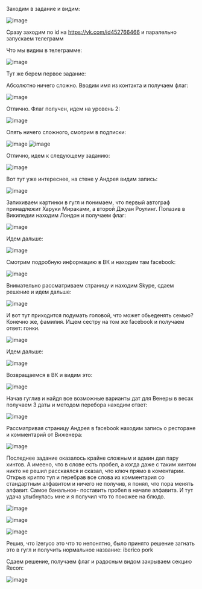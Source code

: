 Заходим в задание и видим:

![image](https://user-images.githubusercontent.com/19409332/33008101-bfe5da9a-cde2-11e7-9bae-2675b42dc9f2.png)

Сразу заходим по id на https://vk.com/id452766466 и паралельно запускаем телеграмм

Что мы видим в телеграмме: 

![image](https://user-images.githubusercontent.com/19409332/33008299-98192430-cde3-11e7-8957-0e7a3f747003.png)

Тут же берем первое задание: 

Абсолютно ничего сложно. Вводим имя из контакта и получаем флаг:

![image](https://user-images.githubusercontent.com/19409332/33008605-ccd70bfa-cde4-11e7-8590-b907c6d87c86.png)

Отлично. Флаг получен, идем на уровень 2:

![image](https://user-images.githubusercontent.com/19409332/33011504-3b3418fe-cdef-11e7-8d76-579447a4a1b7.png)

Опять ничего сложного, смотрим в подписки:

![image](https://puu.sh/ypSar/2d0ca3bdee.png)
![image](https://user-images.githubusercontent.com/19409332/33011603-82b41cce-cdef-11e7-9dea-dc3ebd632de1.png)


Отлично, идем к следующему заданию:

![image](https://user-images.githubusercontent.com/19409332/33012824-1a3e5836-cdf3-11e7-9180-10b51f9583c0.png)

Вот тут уже интереснее, на стене у Андрея видим запись:

![image](https://user-images.githubusercontent.com/19409332/33012857-355f7d34-cdf3-11e7-968a-ce6e2666c383.png)

Запихиваем картинки в гугл и понимаем, что первый автограф принадлежит Харуки Мираками, а второй Джуан Роулинг. Полазив в Википедии находим Лондон и получаем флаг:

![image](https://user-images.githubusercontent.com/19409332/33012975-7974c376-cdf3-11e7-98cc-4cb8f070e3ae.png)

Идем дальше:

![image](https://user-images.githubusercontent.com/19409332/33012991-8f78e6a2-cdf3-11e7-907a-f267f433a993.png)

Смотрим подробную информацию в ВК и находим там facebook:

![image](https://user-images.githubusercontent.com/19409332/33013071-cb8f8bfa-cdf3-11e7-99ed-af3666cf1608.png)

Внимательно рассматриваем страницу и находим Skype, сдаем решение и идем дальше:

![image](https://puu.sh/ypRJh/504277af4d.png)

И вот тут приходится подумать головой, что может обьеденять семью? Конечно же, фамилия. Ищем сестру на том же facebook и получаем ответ: гонки. 

![image](https://puu.sh/ypRNI/f64754ecf6.png)

Идем дальше:

![image](https://puu.sh/ypRPF/206a9f550d.png)

Возвращаемся в ВК и видим это:

![image](https://puu.sh/ypRQN/61eb4e1365.png)

Начав гуглив и найдя все возможные варианты дат для Венеры в весах получаем 3 даты и методом перебора находим ответ:

![image](https://puu.sh/ypRUe/8255ec4b14.png)

Рассматривая страницу Андрея в facebook находим запись о ресторане и комментарий от Виженера:

![image](https://puu.sh/ypRXg/c962850a9f.png)

Последнее задание оказалось крайне сложным и админ дал пару хинтов. А имеено, что в слове есть пробел, а когда даже с таким хинтом никто не решил расскаялся и сказал, что ключ прямо в коментарии. Открыв крипто тул и перебрав все слова из комментария со стандартным алфавитом и ничего не получив, я понял, что пора менять алфавит. Самое банальное- поставить пробел в начале алфавита. И тут удача улыбнулась мне и я получил что то похожее на блюдо.

![image](https://user-images.githubusercontent.com/19409332/33013672-ecb0d68e-cdf5-11e7-9c14-20088afef70e.png)

![image](https://puu.sh/ypS33/0c44cf845b.png)

![image](https://puu.sh/ypS6e/550fb87ffa.png)

Решив, что izeryco это что то непонятно, было принято решение загнать это в гугл и получить нормальное название:  iberico pork

Сдаем решение, получаем флаг и радосным видом закрываем секцию Recon:

![image](https://puu.sh/ypS9n/bf461d0038.png)
